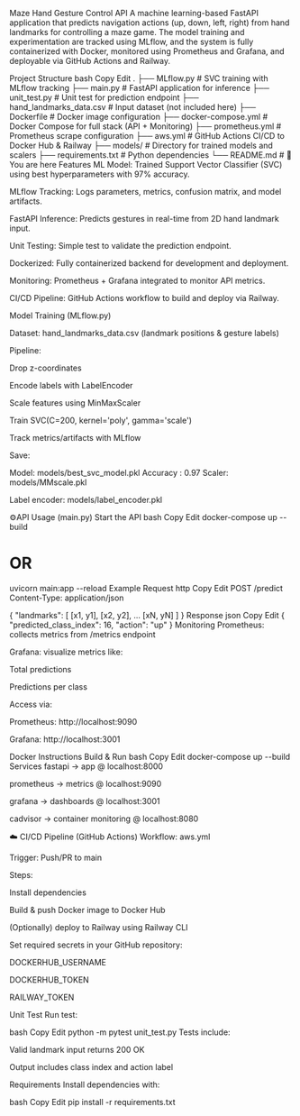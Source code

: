  Maze Hand Gesture Control API
A machine learning-based FastAPI application that predicts navigation actions (up, down, left, right) from hand landmarks for controlling a maze game. The model training and experimentation are tracked using MLflow, and the system is fully containerized with Docker, monitored using Prometheus and Grafana, and deployable via GitHub Actions and Railway.

Project Structure
bash
Copy
Edit
.
├── MLflow.py                  # SVC training with MLflow tracking
├── main.py                    # FastAPI application for inference
├── unit_test.py               # Unit test for prediction endpoint
├── hand_landmarks_data.csv    # Input dataset (not included here)
├── Dockerfile                 # Docker image configuration
├── docker-compose.yml         # Docker Compose for full stack (API + Monitoring)
├── prometheus.yml             # Prometheus scrape configuration
├── aws.yml                    # GitHub Actions CI/CD to Docker Hub & Railway
├── models/                    # Directory for trained models and scalers
├── requirements.txt           # Python dependencies
└── README.md                  # 📄 You are here
 Features
ML Model: Trained Support Vector Classifier (SVC) using best hyperparameters with 97% accuracy.

MLflow Tracking: Logs parameters, metrics, confusion matrix, and model artifacts.

FastAPI Inference: Predicts gestures in real-time from 2D hand landmark input.

Unit Testing: Simple test to validate the prediction endpoint.

Dockerized: Fully containerized backend for development and deployment.

Monitoring: Prometheus + Grafana integrated to monitor API metrics.

CI/CD Pipeline: GitHub Actions workflow to build and deploy via Railway.

Model Training (MLflow.py)

Dataset: hand_landmarks_data.csv (landmark positions & gesture labels)

Pipeline:

Drop z-coordinates

Encode labels with LabelEncoder

Scale features using MinMaxScaler

Train SVC(C=200, kernel='poly', gamma='scale')

Track metrics/artifacts with MLflow

Save:

Model: models/best_svc_model.pkl
 Accuracy : 0.97
Scaler: models/MMscale.pkl

Label encoder: models/label_encoder.pkl

⚙API Usage (main.py)
Start the API
bash
Copy
Edit
docker-compose up --build
# OR
uvicorn main:app --reload
Example Request
http
Copy
Edit
POST /predict
Content-Type: application/json

{
  "landmarks": [
    [x1, y1],
    [x2, y2],
    ...
    [xN, yN]
  ]
}
Response
json
Copy
Edit
{
  "predicted_class_index": 16,
  "action": "up"
}
Monitoring
Prometheus: collects metrics from /metrics endpoint

Grafana: visualize metrics like:

Total predictions

Predictions per class

Access via:

Prometheus: http://localhost:9090

Grafana: http://localhost:3001

Docker Instructions
Build & Run
bash
Copy
Edit
docker-compose up --build
Services
fastapi → app @ localhost:8000

prometheus → metrics @ localhost:9090

grafana → dashboards @ localhost:3001

cadvisor → container monitoring @ localhost:8080

☁️ CI/CD Pipeline (GitHub Actions)
Workflow: aws.yml

Trigger: Push/PR to main

Steps:

Install dependencies

Build & push Docker image to Docker Hub

(Optionally) deploy to Railway using Railway CLI

Set required secrets in your GitHub repository:

DOCKERHUB_USERNAME

DOCKERHUB_TOKEN

RAILWAY_TOKEN

Unit Test
Run test:

bash
Copy
Edit
python -m pytest unit_test.py
Tests include:

Valid landmark input returns 200 OK

Output includes class index and action label

Requirements
Install dependencies with:

bash
Copy
Edit
pip install -r requirements.txt
